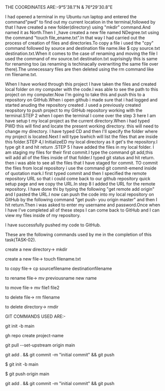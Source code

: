 THE COORDINATES ARE:-9°5'38.1"N  &  76°29'30.8"E

I had opened a terminal in my Ubuntu run laptop and entered the command"pwd" to find out my current location in the terminal,followed by that I have created a new folder(directory) using "mkdir" command.And named it as North.Then I _have created a new file named NDegree.txt using the command "touch file_ename.txt".In that way I had carried out the process of creation of files and directories.To copy a file i used the "cpy" command followed by source and destination file name.like $ cpy source.txt destination.txt.When it comes to the case of renaming and moving the file I used the command of mv source.txt destination.txt suprisingly this is same for renaming too (as renaming is techinacally overwriting the same file over there).The unnecessary files are then deleted using the rm command like rm filename.txt.


When I have worked through this project I have taken the files and  created  local folder on my computer with the code.I was able to see the path to this project on my computer.Now I'm going to take this  and push this to a repository on GitHub.When i open github i made sure that i had logged and started anuding the repository created .I used
a previously created reopsitory  to push project to my GitHub repository working with the terminal.STEP 2 when I open the terminal I come over the step 3 here I am have setup t my  local project as the current directory.When i had typed PWD this will find and locate the present working directory. this will need to change my directory. I have typed CD and then I'll specify the folder where my project is located.Next I will type lswhich  will list the files that are inside this folder.STEP 4,I InitializeED my local directory as it get's the repository.I type git it  and hit return .STEP 5 I have added the files in my local folder. I am  staging my files for their first commit.I type the command  git add,this will add all of the files inside of that folder.I typed git status and hit return. then i was able to see all the files that I have staged for commit. TO commit the files from local repository i use the command git commit-emend  inside of quotation mark.I first typed commit and then I specified the remote repository URL so that i could come back to our github repository  quick setup page and we copy the URL.In step 8 I added the URL for the remote repository. I have done thi by typing the following "get remote add origin" and I  pasted the URL.I now can push the code into my local repository on GitHub by the following command "get push- you origin master" and then I hit return.Then i was asked to enter my username and password.Once when I have  I've completed all of these steps I can come back to GitHub and I can view my files inside of my repository.

I have successfully pushed my code to GitHub.

These are the following commands used by me in the completion of this task(TASK-02).

create a new directory->    mkdir <directoryname>
  
create a new file->         touch filename.txt
  
to copy file->              cp sourcefilename destinationfilename
  
to rename file->            mv previousname new name
  
to move file->              mv file1 file2
  
to delete file->            rm filename
  
to delete directory->       rmdir <directoryname>
  
  
  GIT COMMANDS USED ARE:-
  
git init -b main
  
gh repo create project-name
  
git pull --set-upstream origin main
  
git add . && git commit -m "initial commit" && git push
  
$ git init -b main
  
$ git push origin main
  
git add . && git commit -m "initial commit" && git push

